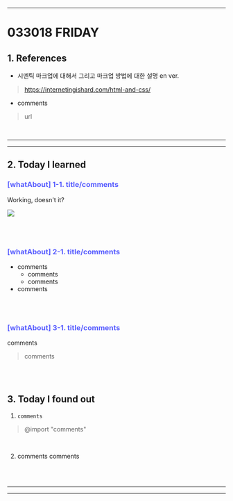 - - - 
<!-- *********8************날짜****************************** -->
# 033018 FRIDAY  


## <strong> 1. References </strong>

- 시멘틱 마크업에 대해서 그리고 마크업 방법에 대한 설명 en ver.

> https://internetingishard.com/html-and-css/ 

- comments

> url





<br>

____
____


## <strong> 2. Today I learned </strong>


<!-- *********************첫번째 제목********************** -->
### <span style="color:#595EFF"> [whatAbout] 1-1. title/comments </span>    


Working, doesn't it?

[<img src="https://reverse.mortgage/wordpress/wp-content/uploads/2016/03/how-does-it-work-question-e1481908377289.jpg">](https://reverse.mortgage/wordpress/wp-content/uploads/2016/03/how-does-it-work-question-e1481908377289.jpg)






<br></br>
<!-- ***********************두번째 제목******************** -->
### <span style="color:#595EFF"> [whatAbout] 2-1. title/comments </span>

- comments
	- comments
	- comments 
- comments


<br></br>
<!-- ***********************세번째 제목******************** -->
### <span style="color:#595EFF"> [whatAbout] 3-1. title/comments </span>

comments

> comments



<br></br>
## <strong> 3. Today I found out </strong>

1. `comments`

> @import "comments"

<br>

2. comments comments



<br></br>

___
___